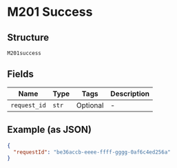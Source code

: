 
# M201 Success

## Structure

`M201success`

## Fields

| Name | Type | Tags | Description |
|  --- | --- | --- | --- |
| `request_id` | `str` | Optional | - |

## Example (as JSON)

```json
{
  "requestId": "be36accb-eeee-ffff-gggg-0af6c4ed256a"
}
```


